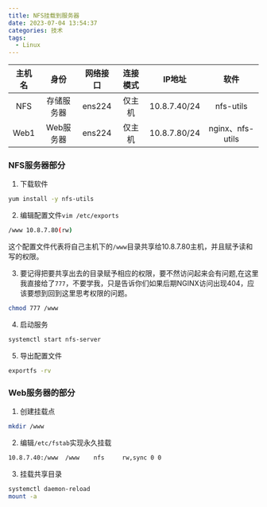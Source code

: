 ```yaml
---
title: NFS挂载到服务器
date: 2023-07-04 13:54:37
categories: 技术
tags:
  - Linux
---
```


|主机名|身份|网络接口|连接模式|IP地址|软件|
|:-:|:-:|:-:|:-:|:-:|:-:|
|NFS|存储服务器|ens224|仅主机|10.8.7.40/24|nfs-utils|
|Web1|Web服务器|ens224|仅主机|10.8.7.80/24|nginx、nfs-utils|

### NFS服务器部分

1. 下载软件

```bash
yum install -y nfs-utils
```

<!-- more -->

2. 编辑配置文件`vim /etc/exports`

```bash
/www 10.8.7.80(rw)
```

这个配置文件代表将自己主机下的`/www`目录共享给10.8.7.80主机，并且赋予读和写的权限。

3. 要记得把要共享出去的目录赋予相应的权限，要不然访问起来会有问题,在这里我直接给了`777`，不要学我，只是告诉你们如果后期NGINX访问出现404，应该要想到回到这里思考权限的问题。

```bash
chmod 777 /www
```

4. 启动服务

```bash
systemctl start nfs-server
```

5. 导出配置文件

```bash
exportfs -rv
```

### Web服务器的部分

1. 创建挂载点

```bash
mkdir /www
```

2. 编辑`/etc/fstab`实现永久挂载

```bash
10.8.7.40:/www  /www    nfs     rw,sync 0 0
```

3. 挂载共享目录

```bash
systemctl daemon-reload
mount -a
```